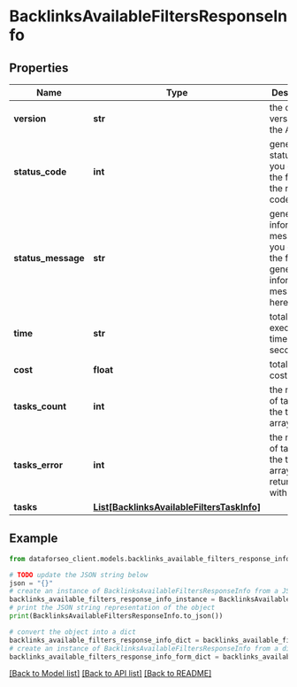 # BacklinksAvailableFiltersResponseInfo


## Properties

Name | Type | Description | Notes
------------ | ------------- | ------------- | -------------
**version** | **str** | the current version of the API | [optional] 
**status_code** | **int** | general status code you can find the full list of the response codes here | [optional] 
**status_message** | **str** | general informational message you can find the full list of general informational messages here | [optional] 
**time** | **str** | total execution time, seconds | [optional] 
**cost** | **float** | total tasks cost, USD | [optional] 
**tasks_count** | **int** | the number of tasks in the tasks array | [optional] 
**tasks_error** | **int** | the number of tasks in the tasks array returned with an error | [optional] 
**tasks** | [**List[BacklinksAvailableFiltersTaskInfo]**](BacklinksAvailableFiltersTaskInfo.md) |  | [optional] 

## Example

```python
from dataforseo_client.models.backlinks_available_filters_response_info import BacklinksAvailableFiltersResponseInfo

# TODO update the JSON string below
json = "{}"
# create an instance of BacklinksAvailableFiltersResponseInfo from a JSON string
backlinks_available_filters_response_info_instance = BacklinksAvailableFiltersResponseInfo.from_json(json)
# print the JSON string representation of the object
print(BacklinksAvailableFiltersResponseInfo.to_json())

# convert the object into a dict
backlinks_available_filters_response_info_dict = backlinks_available_filters_response_info_instance.to_dict()
# create an instance of BacklinksAvailableFiltersResponseInfo from a dict
backlinks_available_filters_response_info_form_dict = backlinks_available_filters_response_info.from_dict(backlinks_available_filters_response_info_dict)
```
[[Back to Model list]](../README.md#documentation-for-models) [[Back to API list]](../README.md#documentation-for-api-endpoints) [[Back to README]](../README.md)


